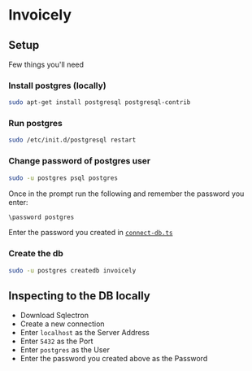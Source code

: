 # Invoicely

## Setup

Few things you'll need

### Install postgres (locally)

```bash
sudo apt-get install postgresql postgresql-contrib
```

### Run postgres

```bash
sudo /etc/init.d/postgresql restart
```

### Change password of postgres user

```bash
sudo -u postgres psql postgres
```

Once in the prompt run the following and remember the password you enter:

```bash
\password postgres
```

Enter the password you created in [`connect-db.ts`](./src/connect-db.ts)

### Create the db

```bash
sudo -u postgres createdb invoicely
```

## Inspecting to the DB locally

* Download Sqlectron
* Create a new connection
* Enter `localhost` as the Server Address
* Enter `5432` as the Port
* Enter `postgres` as the User
* Enter the password you created above as the Password